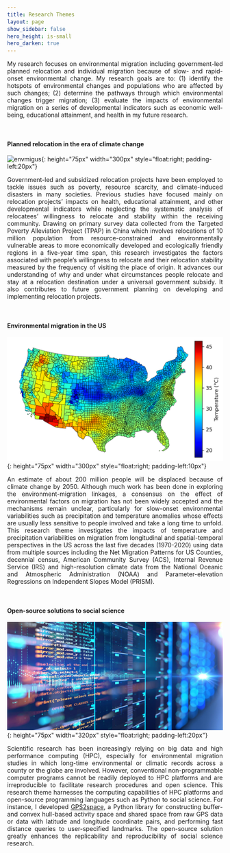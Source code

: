 ```yaml
---
title: Research Themes
layout: page
show_sidebar: false
hero_height: is-small
hero_darken: true
---
```


<p align="justify">My research focuses on environmental migration including government-led planned relocation and individual migration because of slow- and rapid-onset environmental change. My research goals are to: (1) identify the hotspots of environmental changes and populations who are affected by such changes; (2) determine the pathways through which environmental changes trigger migration; (3) evaluate the impacts of environmental migration on a series of developmental indicators such as economic well-being, educational attainment, and health in my future research.</p>
<br>

#### Planned relocation in the era of climate change

![envmigus](./images/relocation.jpg){: height="75px" width="300px" style="float:right; padding-left:20px"}

<p align="justify">Government-led and subsidized relocation projects have been employed to tackle issues such as poverty, resource scarcity, and climate-induced disasters in many societies. Previous studies have focused mainly on relocation projects’ impacts on health, educational attainment, and other developmental indicators while neglecting the systematic analysis of relocatees’ willingness to relocate and stability within the receiving community. Drawing on primary survey data collected from the Targeted Poverty Alleviation Project (TPAP) in China which involves relocations of 10 million population from resource-constrained and environmentally vulnerable areas to more economically developed and ecologically friendly regions in a five-year time span, this research investigates the factors associated with people’s willingness to relocate and their relocation stability measured by the frequency of visiting the place of origin. It advances our understanding of why and under what circumstances people relocate and stay at a relocation destination under a universal government subsidy. It also contributes to future government planning on developing and implementing relocation projects.</p>
<br>

#### Environmental migration in the US

![envmigus](./images/env-mig-us.png){: height="75px" width="300px" style="float:right; padding-left:10px"}

<p align="justify">An estimate of about 200 million people will be displaced because of climate change by 2050. Although much work has been done in exploring the environment-migration linkages, a consensus on the effect of environmental factors on migration has not been widely accepted and the mechanisms remain unclear, particularly for slow-onset environmental variabilities such as precipitation and temperature anomalies whose effects are usually less sensitive to people involved and take a long time to unfold. This research theme investigates the impacts of temperature and precipitation variabilities on migration from longitudinal and spatial-temporal perspectives in the US across the last five decades (1970-2020) using data from multiple sources including the Net Migration Patterns for US Counties, decennial census, American Community Survey (ACS), Internal Revenue Service (IRS) and high-resolution climate data from the National Oceanic and Atmospheric Administration (NOAA) and Parameter-elevation Regressions on Independent Slopes Model (PRISM).</p>
<br>

#### Open-source solutions to social science

![opensource](./images/open-source.jpg){: height="75px" width="320px" style="float:right; padding-left:20px"}

<p align="justify">Scientific research has been increasingly relying on big data and high performance computing (HPC), especially for environmental migration studies in which long-time environmental or climatic records across a county or the globe are involved. However, conventional non-programmable computer programs cannot be readily deployed to HPC platforms and are irreproducible to facilitate research procedures and open science. This research theme harnesses the computing capabilities of HPC platforms and open-source programming languages such as Python to social science. For instance, I developed <a href="https://gps2space.readthedocs.io/en/latest/index.html" target="_blank">GPS2space</a>, a Python library for constructing buffer- and convex hull-based activity space and shared space from raw GPS data or data with latitude and longitude coordinate pairs, and performing fast distance queries to user-specified landmarks. The open-source solution greatly enhances the replicability and reproducibility of social science research.</p>
<br>

